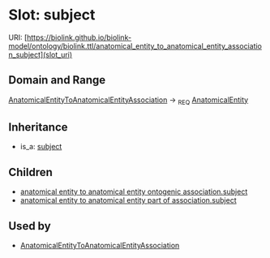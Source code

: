 # Slot: subject




URI: [https://biolink.github.io/biolink-model/ontology/biolink.ttl/anatomical_entity_to_anatomical_entity_association_subject](slot_uri)
## Domain and Range

[AnatomicalEntityToAnatomicalEntityAssociation](AnatomicalEntityToAnatomicalEntityAssociation.md) ->  <sub>REQ</sub> [AnatomicalEntity](AnatomicalEntity.md)
## Inheritance

 *  is_a: [subject](subject.md)
## Children

 *  [anatomical entity to anatomical entity ontogenic association.subject](anatomical_entity_to_anatomical_entity_ontogenic_association_subject.md)
 *  [anatomical entity to anatomical entity part of association.subject](anatomical_entity_to_anatomical_entity_part_of_association_subject.md)
## Used by

 * [AnatomicalEntityToAnatomicalEntityAssociation](AnatomicalEntityToAnatomicalEntityAssociation.md)
